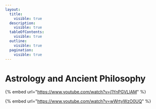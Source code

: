 ```yaml
---
layout:
  title:
    visible: true
  description:
    visible: true
  tableOfContents:
    visible: true
  outline:
    visible: true
  pagination:
    visible: true
---
```


# Astrology and Ancient Philosophy

{% embed url="https://www.youtube.com/watch?v=j1YnPGVLlAM" %}

{% embed url="https://www.youtube.com/watch?v=wWrtyWzO0UQ" %}
